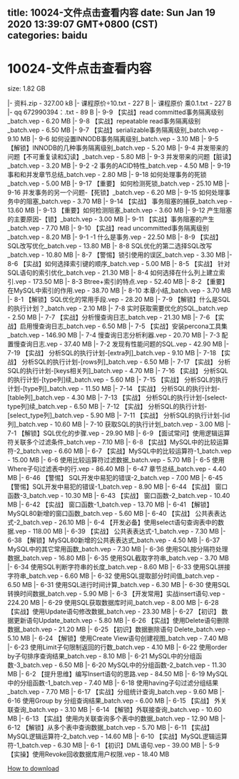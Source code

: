 
title: 10024-文件点击查看内容
date: Sun Jan 19 2020 13:39:07 GMT+0800 (CST)    
categories: baidu
---

# 10024-文件点击查看内容
size: 1.82 GB
 
 
|- 资料.zip - 327.00 kB
|- 课程原价÷10.txt - 227 B
|- 课程原价 乘0.1.txt - 227 B
|- qq 672990394：.txt - 89 B
|- 9-9 【实战】read committed事务隔离级别_batch.vep - 6.20 MB
|- 9-8 【实战】repeatable read事务隔离级别_batch.vep - 6.50 MB
|- 9-7 【实战】serializable事务隔离级别_batch.vep - 9.10 MB
|- 9-6 如何设置INNODB事务隔离级别_batch.vep - 3.10 MB
|- 9-5 【解锁】INNODB的几种事务隔离级别_batch.vep - 5.20 MB
|- 9-4 并发带来的问题【不可重复读和幻读】_batch.vep - 5.80 MB
|- 9-3 并发带来的问题【脏读】_batch.vep - 3.20 MB
|- 9-2 -2 事务的ACID特性_batch.vep - 4.50 MB
|- 9-19 事和和并发章节总结_batch.vep - 2.80 MB
|- 9-18 如何处理事务的死锁_batch.vep - 5.00 MB
|- 9-17 【重要】 如何检测死锁_batch.vep - 25.10 MB
|- 9-16 并发事务的另一个问题-【死锁】_batch.vep - 6.20 MB
|- 9-15 如何处理事务中的阻塞_batch.vep - 3.70 MB
|- 9-14 【实战】 事务阻塞的捕获_batch.vep - 13.60 MB
|- 9-13 【重要】如何检测阻塞_batch.vep - 3.60 MB
|- 9-12 产生阻塞的主要原因-【锁】_batch.vep - 3.00 MB
|- 9-11 【实战】事务阻塞的产生_batch.vep - 7.70 MB
|- 9-10 【实战】read uncommitted事务隔离级别_batch.vep - 8.20 MB
|- 9-1 -1 什么是事务.vep - 22.50 MB
|- 8-9 【实战】SQL改写优化_batch.vep - 13.80 MB
|- 8-8  SQL优化的第二选择SQL改写_batch.vep - 10.80 MB
|- 8-7 【警惕】锁引使用的误区_batch.vep - 3.30 MB
|- 8-6 【实战】如何选择索引键的顺序_batch.vep - 5.00 MB
|- 8-5 【实战】 针对SQL语句的索引优化_batch.vep - 21.30 MB
|- 8-4 如何选择在什么列上建立索引.vep - 173.50 MB
|- 8-3 Btree+索引的特点.vep - 52.40 MB
|- 8-2 【重要】在MySQL中索引的作用.vep - 38.70 MB
|- 8-10   本章小结_batch.vep - 3.70 MB
|- 8-1 【解锁】SQL优化的常用手段.vep - 28.20 MB
|- 7-9 【解锁】什么是SQL的执行计划？_batch.vep - 2.10 MB
|- 7-8  实时获取需要优化的SQL_batch.vep - 2.50 MB
|- 7-7 【实战】分析慢查询日志_batch.vep - 21.30 MB
|- 7-6     【实战】启用慢查询日志_batch.vep - 6.50 MB
|- 7-5    【实战】安装percona工具集_batch.vep - 146.90 MB
|- 7-4 慢查询日志分析利器.vep - 20.70 MB
|- 7-3 配置慢查询日志.vep - 37.40 MB
|- 7-2 发现有性能问题的SQL.vep - 42.90 MB
|- 7-19 【实战】 分析SQL的执行计划-[extra列]_batch.vep - 9.10 MB
|- 7-18 【实战】 分析SQL的执行计划-[rows列]_batch.vep - 6.50 MB
|- 7-17 【实战】 分析SQL的执行计划-[keys相关列]_batch.vep - 4.70 MB
|- 7-16 【实战】 分析SQL的执行计划-[type列]续_batch.vep - 5.60 MB
|- 7-15 【实战】 分析SQL的执行计划-[type列]_batch.vep - 11.50 MB
|- 7-14 【实战】 分析SQL的执行计划-[table列]_batch.vep - 4.30 MB
|- 7-13 【实战】 分析SQL的执行计划-[select-type列]续_batch.vep - 6.50 MB
|- 7-12 【实战】 分析SQL的执行计划-[select_type列]_batch.vep - 5.90 MB
|- 7-11 【实战】 分析SQL的执行计划-[id列]_batch.vep - 10.60 MB
|- 7-10 获取SQL的执行计划_batch.vep - 3.00 MB
|- 7-1 【解锁】SQL优化的步骤.vep - 29.90 MB
|- 6-9 【面试常问】使用逻辑运算符关联多个过滤条件_batch.vep - 7.10 MB
|- 6-8 【实战】MySQL中的比较运算符-2_batch.vep - 6.60 MB
|- 6-7 【实战】MySQL中的比较运算符-1_batch.vep - 15.00 MB
|- 6-6 使用比较运算符过滤数据_batch.vep - 5.70 MB
|- 6-5 使用Where子句过滤表中的行.vep - 86.40 MB
|- 6-47  章节总结_batch.vep - 4.40 MB
|- 6-46 【警惕】 SQL开发中易犯的错误-2_batch.vep - 7.00 MB
|- 6-45 【警惕】SQL开发中易犯的错误-1_batch.vep - 8.90 MB
|- 6-44 【实战】 窗口函数-3_batch.vep - 10.30 MB
|- 6-43 【实战】 窗口函数-2_batch.vep - 10.40 MB
|- 6-42 【实战】 窗口函数-1_batch.vep - 13.70 MB
|- 6-41 【解锁】MySQL80新增的窗口函数_batch.vep - 5.60 MB
|- 6-40 【实战】 公共表表达式-2_batch.vep - 26.10 MB
|- 6-4 【开发必备】使用select语句查询表中的数据.vep - 118.00 MB
|- 6-39 【实战】 公共表表达式-1_batch.vep - 7.30 MB
|- 6-38 【解锁】MySQL80新增的公共表表达式_batch.vep - 4.50 MB
|- 6-37 MySQL中的其它常用函数_batch.vep - 7.30 MB
|- 6-36 使用SQL按分隔符处理数据_batch.vep - 16.80 MB
|- 6-35 使用SQL截取字符串_batch.vep - 3.70 MB
|- 6-34 使用SQL判断字符串的长度_batch.vep - 8.60 MB
|- 6-33 使用SQL拼接字符串_batch.vep - 6.60 MB
|- 6-32 使用SQL提取部分时间值_batch.vep - 6.50 MB
|- 6-31 使用SQL进行时间计算_batch.vep - 6.30 MB
|- 6-30 使用SQL转换时间数据_batch.vep - 5.90 MB
|- 6-3 【开发常用】实战insert语句.vep - 224.20 MB
|- 6-29 使用SQL获取数据库时间_batch.vep - 8.00 MB
|- 6-28 【实战】使用Update语句修改数据_batch.vep - 23.30 MB
|- 6-27 【初识】 数据更新语句Update_batch.vep - 5.80 MB
|- 6-26 【实战】使用Delete语句删除数据_batch.vep - 21.20 MB
|- 6-25 【初识】数据删除语句 Delete_batch.vep - 5.10 MB
|- 6-24 【解锁】使用Create View语句创建视图_batch.vep - 7.40 MB
|- 6-23 使用Limit子句限制返回的行数_batch.vep - 4.10 MB
|- 6-22 使用order by子句排序查询结果_batch.vep - 8.10 MB
|- 6-21 MySQL中的分组函数-3_batch.vep - 6.50 MB
|- 6-20 MySQL中的分组函数-2_batch.vep - 11.30 MB
|- 6-2 【提升思维】编写Insert语句的思路.vep - 84.50 MB
|- 6-19 MySQL中的分组函数-1_batch.vep - 7.40 MB
|- 6-18 使用having子句过滤分组结果_batch.vep - 7.70 MB
|- 6-17 【实战】分组统计查询_batch.vep - 9.60 MB
|- 6-16 使用Group by 分组查询结果_batch.vep - 6.00 MB
|- 6-15 【实战】 外关联查询_batch.vep - 3.10 MB
|- 6-14 【解锁】外联接查询_batch.vep - 10.60 MB
|- 6-13 【实战】使用内关联查询多个表中的数据_batch.vep - 12.90 MB
|- 6-12 【解锁】从多个表中查询数据_batch.vep - 5.70 MB
|- 6-11 【实战】 MySQL逻辑运算符-2_batch.vep - 14.60 MB
|- 6-10 【实战】MySQL逻辑运算符-1_batch.vep - 6.30 MB
|- 6-1 【初识】DML语句.vep - 39.00 MB
|- 5-9 【实操】使用Revoke回收数据库用户权限.vep - 18.40 MB

[How to download](https://bpcam.bemobtrk.com/go/2ceec3aa-1ca2-46d6-b9ff-aaa5c184517c?jno=3693)